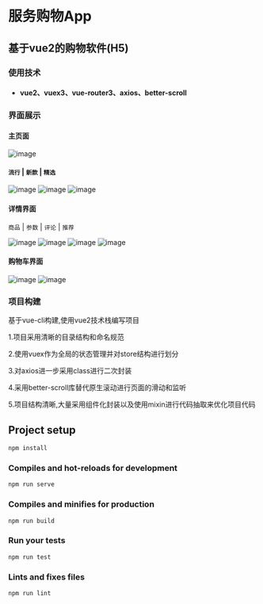 # 服务购物App
  
## 基于vue2的购物软件(H5)

### 使用技术
- #### vue2、vuex3、vue-router3、axios、better-scroll

### 界面展示

#### 主页面
![image](https://user-images.githubusercontent.com/84273837/187825330-50e03179-54ae-4eb1-9243-1509b0a3b5cf.png)

#### `流行` | `新款` | `精选`

![image](https://user-images.githubusercontent.com/84273837/187824807-5807d9e7-8b88-4117-b5e6-9ccb6876d994.png)
![image](https://user-images.githubusercontent.com/84273837/187824832-0d602083-2302-4b12-948f-bc30423b13e4.png)
![image](https://user-images.githubusercontent.com/84273837/187824879-ef5a0bb7-a028-4bd0-953a-f919ad28c207.png)

#### 详情界面
`商品` | `参数` | `评论` | `推荐`

![image](https://user-images.githubusercontent.com/84273837/187824916-7a4d69f7-5d4d-4fc0-a21f-30c6fcb68f05.png)
![image](https://user-images.githubusercontent.com/84273837/187824953-b566e862-f714-4e61-bbf9-64f4d96710ac.png)
![image](https://user-images.githubusercontent.com/84273837/187825022-f26659c5-85e2-4d99-9c70-9341e3176f42.png)
![image](https://user-images.githubusercontent.com/84273837/187825001-20fc9e42-7f9c-445f-876f-3c9ff2fb0778.png)

#### 购物车界面

![image](https://user-images.githubusercontent.com/84273837/187825108-242da30a-2889-4781-9d16-71eb7741a439.png)
![image](https://user-images.githubusercontent.com/84273837/187825117-cae9de97-1cc4-42b6-8aea-2fba672141b3.png)


### 项目构建
基于vue-cli构建,使用vue2技术栈编写项目

1.项目采用清晰的目录结构和命名规范

2.使用vuex作为全局的状态管理并对store结构进行划分

3.对axios进一步采用class进行二次封装

4.采用better-scroll库替代原生滚动进行页面的滑动和监听

5.项目结构清晰,大量采用组件化封装以及使用mixin进行代码抽取来优化项目代码


## Project setup
```
npm install
```

### Compiles and hot-reloads for development
```
npm run serve
```

### Compiles and minifies for production
```
npm run build
```

### Run your tests
```
npm run test
```

### Lints and fixes files
```
npm run lint
```
